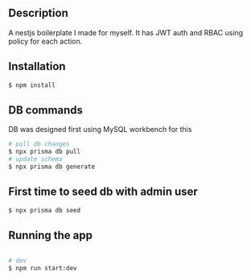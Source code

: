 ## Description

A nestjs boilerplate I made for myself. It has JWT auth and RBAC using policy for each action.

## Installation

```bash
$ npm install
```

## DB commands

DB was designed first using MySQL workbench for this

```bash
# pull db changes
$ npx prisma db pull
# update schema
$ npx prisma db generate
```

## First time to seed db with admin user

```bash
$ npx prisma db seed
```

## Running the app

```bash

# dev
$ npm run start:dev


```
